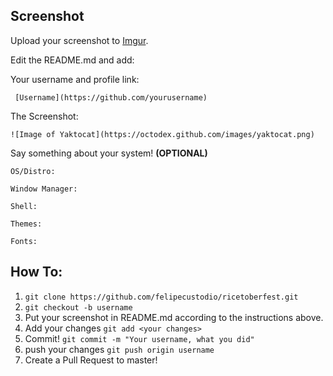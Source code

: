 ## Screenshot

Upload your screenshot to [Imgur](https://imgur.com/).

Edit the README.md and add:

Your username and profile link:

` [Username](https://github.com/yourusername)`

The Screenshot:

`![Image of Yaktocat](https://octodex.github.com/images/yaktocat.png)`

Say something about your system! **(OPTIONAL)**

`OS/Distro: `

`Window Manager: `

`Shell: `

`Themes: `

`Fonts: `



## How To:

1. `git clone https://github.com/felipecustodio/ricetoberfest.git`
2. `git checkout -b username`
3. Put your screenshot in README.md according to the instructions above.
4. Add your changes `git add <your changes>`
5. Commit! `git commit -m "Your username, what you did"`
6. push your changes `git push origin username`
7. Create a Pull Request to master!